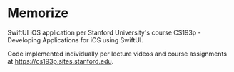 # Memorize

SwiftUI iOS application per Stanford University's course CS193p - Developing Applications for iOS using SwiftUI.

Code implemented individually per lecture videos and course assignments at https://cs193p.sites.stanford.edu.
